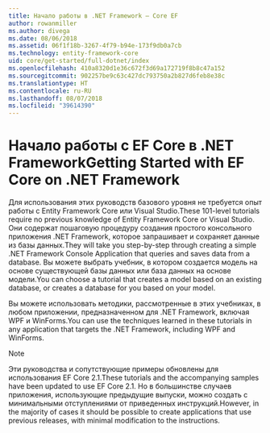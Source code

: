 ```yaml
---
title: Начало работы в .NET Framework — Core EF
author: rowanmiller
ms.author: divega
ms.date: 08/06/2018
ms.assetid: 06f1f18b-3267-4f79-b94e-173f9db0a7cb
ms.technology: entity-framework-core
uid: core/get-started/full-dotnet/index
ms.openlocfilehash: 410a8320d1e36c672f3d69a172719f8b8c47a152
ms.sourcegitcommit: 902257be9c63c427dc793750a2b827d6feb8e38c
ms.translationtype: HT
ms.contentlocale: ru-RU
ms.lasthandoff: 08/07/2018
ms.locfileid: "39614390"
---
```

# <a name="getting-started-with-ef-core-on-net-framework"></a><span data-ttu-id="7f125-102">Начало работы с EF Core в .NET Framework</span><span class="sxs-lookup"><span data-stu-id="7f125-102">Getting Started with EF Core on .NET Framework</span></span>

<span data-ttu-id="7f125-103">Для использования этих руководств базового уровня не требуется опыт работы с Entity Framework Core или Visual Studio.</span><span class="sxs-lookup"><span data-stu-id="7f125-103">These 101-level tutorials require no previous knowledge of Entity Framework Core or Visual Studio.</span></span> <span data-ttu-id="7f125-104">Они содержат пошаговую процедуру создания простого консольного приложения .NET Framework, которое запрашивает и сохраняет данные из базы данных.</span><span class="sxs-lookup"><span data-stu-id="7f125-104">They will take you step-by-step through creating a simple .NET Framework Console Application that queries and saves data from a database.</span></span> <span data-ttu-id="7f125-105">Вы можете выбрать учебник, в котором создается модель на основе существующей базы данных или база данных на основе модели.</span><span class="sxs-lookup"><span data-stu-id="7f125-105">You can choose a tutorial that creates a model based on an existing database, or creates a database for you based on your model.</span></span>

<span data-ttu-id="7f125-106">Вы можете использовать методики, рассмотренные в этих учебниках, в любом приложении, предназначенном для .NET Framework, включая WPF и WinForms.</span><span class="sxs-lookup"><span data-stu-id="7f125-106">You can use the techniques learned in these tutorials in any application that targets the .NET Framework, including WPF and WinForms.</span></span>

> [!NOTE]  
> <span data-ttu-id="7f125-107">Эти руководства и сопутствующие примеры обновлены для использования EF Core 2.1.</span><span class="sxs-lookup"><span data-stu-id="7f125-107">These tutorials and the accompanying samples have been updated to use EF Core 2.1.</span></span> <span data-ttu-id="7f125-108">Но в большинстве случаев приложения, использующие предыдущие выпуски, можно создать с минимальными отступлениями от приведенных инструкций.</span><span class="sxs-lookup"><span data-stu-id="7f125-108">However, in the majority of cases it should be possible to create applications that use previous releases, with minimal modification to the instructions.</span></span>
